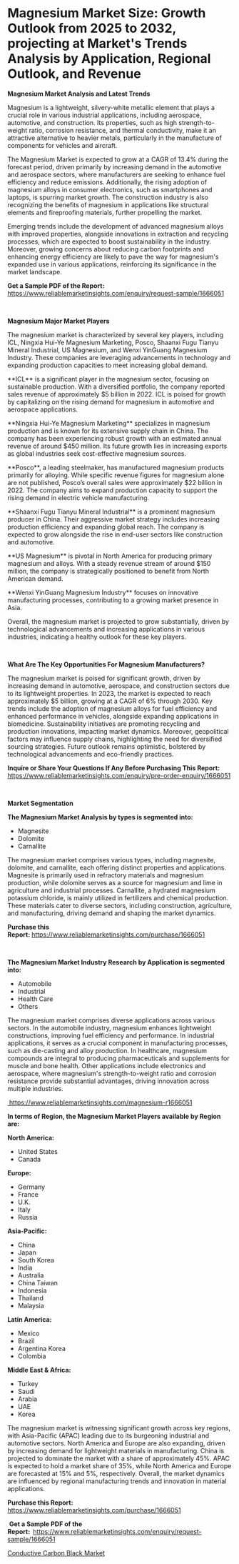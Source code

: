 <p><h1>Magnesium Market Size: Growth Outlook from 2025 to 2032, projecting at Market's Trends Analysis by Application, Regional Outlook, and Revenue</h1></p><p><strong>Magnesium Market Analysis and Latest Trends</strong></p>
<p><p>Magnesium is a lightweight, silvery-white metallic element that plays a crucial role in various industrial applications, including aerospace, automotive, and construction. Its properties, such as high strength-to-weight ratio, corrosion resistance, and thermal conductivity, make it an attractive alternative to heavier metals, particularly in the manufacture of components for vehicles and aircraft.</p><p>The Magnesium Market is expected to grow at a CAGR of 13.4% during the forecast period, driven primarily by increasing demand in the automotive and aerospace sectors, where manufacturers are seeking to enhance fuel efficiency and reduce emissions. Additionally, the rising adoption of magnesium alloys in consumer electronics, such as smartphones and laptops, is spurring market growth. The construction industry is also recognizing the benefits of magnesium in applications like structural elements and fireproofing materials, further propelling the market.</p><p>Emerging trends include the development of advanced magnesium alloys with improved properties, alongside innovations in extraction and recycling processes, which are expected to boost sustainability in the industry. Moreover, growing concerns about reducing carbon footprints and enhancing energy efficiency are likely to pave the way for magnesium's expanded use in various applications, reinforcing its significance in the market landscape.</p></p>
<p><strong>Get a Sample PDF of the Report:&nbsp;</strong> <a href="https://www.reliablemarketinsights.com/enquiry/request-sample/1666051?utm_campaign=3193&utm_medium=2&utm_source=Github&utm_content=ia&utm_term=31032025&utm_id=magnesium">https://www.reliablemarketinsights.com/enquiry/request-sample/1666051</a></p>
<p>&nbsp;</p>
<p><strong>Magnesium Major Market Players</strong></p>
<p><p>The magnesium market is characterized by several key players, including ICL, Ningxia Hui-Ye Magnesium Marketing, Posco, Shaanxi Fugu Tianyu Mineral Industrial, US Magnesium, and Wenxi YinGuang Magnesium Industry. These companies are leveraging advancements in technology and expanding production capacities to meet increasing global demand.</p><p>**ICL** is a significant player in the magnesium sector, focusing on sustainable production. With a diversified portfolio, the company reported sales revenue of approximately $5 billion in 2022. ICL is poised for growth by capitalizing on the rising demand for magnesium in automotive and aerospace applications.</p><p>**Ningxia Hui-Ye Magnesium Marketing** specializes in magnesium production and is known for its extensive supply chain in China. The company has been experiencing robust growth with an estimated annual revenue of around $450 million. Its future growth lies in increasing exports as global industries seek cost-effective magnesium sources.</p><p>**Posco**, a leading steelmaker, has manufactured magnesium products primarily for alloying. While specific revenue figures for magnesium alone are not published, Posco’s overall sales were approximately $22 billion in 2022. The company aims to expand production capacity to support the rising demand in electric vehicle manufacturing.</p><p>**Shaanxi Fugu Tianyu Mineral Industrial** is a prominent magnesium producer in China. Their aggressive market strategy includes increasing production efficiency and expanding global reach. The company is expected to grow alongside the rise in end-user sectors like construction and automotive.</p><p>**US Magnesium** is pivotal in North America for producing primary magnesium and alloys. With a steady revenue stream of around $150 million, the company is strategically positioned to benefit from North American demand.</p><p>**Wenxi YinGuang Magnesium Industry** focuses on innovative manufacturing processes, contributing to a growing market presence in Asia. </p><p>Overall, the magnesium market is projected to grow substantially, driven by technological advancements and increasing applications in various industries, indicating a healthy outlook for these key players.</p></p>
<p>&nbsp;</p>
<p><strong>What Are The Key Opportunities For Magnesium Manufacturers?</strong></p>
<p><p>The magnesium market is poised for significant growth, driven by increasing demand in automotive, aerospace, and construction sectors due to its lightweight properties. In 2023, the market is expected to reach approximately $5 billion, growing at a CAGR of 6% through 2030. Key trends include the adoption of magnesium alloys for fuel efficiency and enhanced performance in vehicles, alongside expanding applications in biomedicine. Sustainability initiatives are promoting recycling and production innovations, impacting market dynamics. Moreover, geopolitical factors may influence supply chains, highlighting the need for diversified sourcing strategies. Future outlook remains optimistic, bolstered by technological advancements and eco-friendly practices.</p></p>
<p><strong>Inquire or Share Your Questions If Any Before Purchasing This Report:</strong> <a href="https://www.reliablemarketinsights.com/enquiry/pre-order-enquiry/1666051?utm_campaign=3193&utm_medium=2&utm_source=Github&utm_content=ia&utm_term=31032025&utm_id=magnesium">https://www.reliablemarketinsights.com/enquiry/pre-order-enquiry/1666051</a></p>
<p>&nbsp;</p>
<p><strong>Market Segmentation</strong></p>
<p><strong>The Magnesium Market Analysis by types is segmented into:</strong></p>
<p><ul><li>Magnesite</li><li>Dolomite</li><li>Carnallite</li></ul></p>
<p><p>The magnesium market comprises various types, including magnesite, dolomite, and carnallite, each offering distinct properties and applications. Magnesite is primarily used in refractory materials and magnesium production, while dolomite serves as a source for magnesium and lime in agriculture and industrial processes. Carnallite, a hydrated magnesium potassium chloride, is mainly utilized in fertilizers and chemical production. These materials cater to diverse sectors, including construction, agriculture, and manufacturing, driving demand and shaping the market dynamics.</p></p>
<p><strong>Purchase this Report:&nbsp;</strong><a href="https://www.reliablemarketinsights.com/purchase/1666051?utm_campaign=3193&utm_medium=2&utm_source=Github&utm_content=ia&utm_term=31032025&utm_id=magnesium">https://www.reliablemarketinsights.com/purchase/1666051</a></p>
<p>&nbsp;</p>
<p><strong>The Magnesium Market Industry Research by Application is segmented into:</strong></p>
<p><ul><li>Automobile</li><li>Industrial</li><li>Health Care</li><li>Others</li></ul></p>
<p><p>The magnesium market comprises diverse applications across various sectors. In the automobile industry, magnesium enhances lightweight constructions, improving fuel efficiency and performance. In industrial applications, it serves as a crucial component in manufacturing processes, such as die-casting and alloy production. In healthcare, magnesium compounds are integral to producing pharmaceuticals and supplements for muscle and bone health. Other applications include electronics and aerospace, where magnesium's strength-to-weight ratio and corrosion resistance provide substantial advantages, driving innovation across multiple industries.</p></p>
<p><a href="https://www.reliablemarketinsights.com/magnesium-r1666051?utm_campaign=3193&utm_medium=2&utm_source=Github&utm_content=ia&utm_term=31032025&utm_id=magnesium">&nbsp;https://www.reliablemarketinsights.com/magnesium-r1666051</a></p>
<p><strong>In terms of Region, the Magnesium Market Players available by Region are:</strong></p>
<p>
    <p> <strong> North America: </strong>
        <ul>
            <li>United States</li>
            <li>Canada</li>
        </ul>
        </p> 
    <p> <strong> Europe: </strong>
        <ul>
            <li>Germany</li>
            <li>France</li>
            <li>U.K.</li>
            <li>Italy</li>
            <li>Russia</li>
        </ul>
        </p> 
    <p> <strong> Asia-Pacific: </strong>
        <ul>
            <li>China</li>
            <li>Japan</li>
            <li>South Korea</li>
            <li>India</li>
            <li>Australia</li>
            <li>China Taiwan</li>
            <li>Indonesia</li>
            <li>Thailand</li>
            <li>Malaysia</li>
        </ul>
        </p> 
    <p> <strong> Latin America: </strong>
        <ul>
            <li>Mexico</li>
            <li>Brazil</li>
            <li>Argentina Korea</li>
            <li>Colombia</li>
        </ul>
        </p> 
    <p> <strong> Middle East & Africa: </strong>
        <ul>
            <li>Turkey</li>
            <li>Saudi</li>
            <li>Arabia</li>
            <li>UAE</li>
            <li>Korea</li>
        </ul>
    </p>
    </p>
<p><p>The magnesium market is witnessing significant growth across key regions, with Asia-Pacific (APAC) leading due to its burgeoning industrial and automotive sectors. North America and Europe are also expanding, driven by increasing demand for lightweight materials in manufacturing. China is projected to dominate the market with a share of approximately 45%. APAC is expected to hold a market share of 35%, while North America and Europe are forecasted at 15% and 5%, respectively. Overall, the market dynamics are influenced by regional manufacturing trends and innovation in material applications.</p></p>
<p><strong>Purchase this Report: </strong><a href="https://www.reliablemarketinsights.com/purchase/1666051?utm_campaign=3193&utm_medium=2&utm_source=Github&utm_content=ia&utm_term=31032025&utm_id=magnesium">https://www.reliablemarketinsights.com/purchase/1666051</a></p>
<p>&nbsp;<strong>Get a Sample PDF of the Report:&nbsp;&nbsp;</strong><a href="https://www.reliablemarketinsights.com/enquiry/request-sample/1666051?utm_campaign=3193&utm_medium=2&utm_source=Github&utm_content=ia&utm_term=31032025&utm_id=magnesium">https://www.reliablemarketinsights.com/enquiry/request-sample/1666051</a></p>
<p><strong></strong></p>
<p><p><a href="https://github.com/OlenFleming68/Market-Research-Report-List-1/blob/main/conductive-carbon-black-market.md?utm_campaign=3193&utm_medium=2&utm_source=Github&utm_content=ia&utm_term=31032025&utm_id=magnesium">Conductive Carbon Black Market</a></p></p>